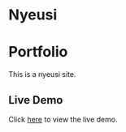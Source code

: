 # Nyeusi
# Portfolio
This is a nyeusi site.

## Live Demo
Click [here](https://kelvinirungu.github.io/Nyeusi/) to view the live demo.
